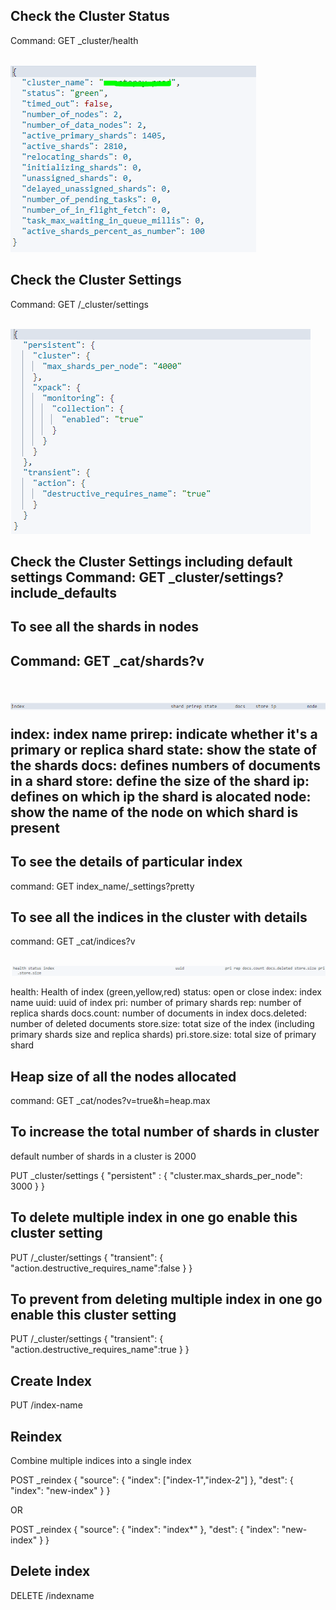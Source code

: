 <h2>Check the Cluster Status</h2>
Command: GET _cluster/health

<br>![](./images/1.PNG)

<h2>Check the Cluster Settings</h2>
Command: GET /_cluster/settings

<br>![](./images/2.PNG)

<h2>Check the Cluster Settings including default settings
Command: GET _cluster/settings?include_defaults

<h2>To see all the shards in nodes<h2> 
Command: GET _cat/shards?v

<br>![](./images/3.PNG)

index: index name
prirep: indicate whether it's a primary or replica shard
state: show the state of the shards
docs: defines numbers of documents in a shard
store: define the size of the shard
ip: defines on which ip the shard is alocated
node: show the name of the node on which shard is present

<h2>To see the details of particular index</h2>
command: GET index_name/_settings?pretty

<h2>To see all the indices in the cluster with details</h2>
command: GET _cat/indices?v

<br>![](./images/4.PNG)

health: Health of index (green,yellow,red)
status: open or close
index: index name
uuid: uuid of index
pri: number of primary shards
rep: number of replica shards
docs.count: number of documents in index
docs.deleted: number of deleted documents
store.size: totat size of the index (including primary shards size and replica shards)
pri.store.size: total size of primary shard

<h2>Heap size of all the nodes allocated</h2>
command: GET _cat/nodes?v=true&h=heap.max

<h2>To increase the total number of shards in cluster</h2>
default number of shards in a cluster is 2000

PUT _cluster/settings
{
  "persistent" : {
    "cluster.max_shards_per_node": 3000
  }
}

<h2>To delete multiple index in one go enable this cluster setting</h2>

PUT /_cluster/settings
{
  "transient": {
	"action.destructive_requires_name":false
  }
}

<h2>To prevent from deleting multiple index in one go enable this cluster setting</h2>
PUT /_cluster/settings
{
  "transient": {
	"action.destructive_requires_name":true
  }
}

<h2>Create Index</h2>
PUT /index-name

<h2>Reindex</h2>
Combine multiple indices into a single index

POST _reindex
{
  "source": {
    "index": ["index-1","index-2"]
  },
  "dest": {
    "index": "new-index"
  }
}

OR

POST _reindex
{
  "source": {
    "index": "index*"
  },
  "dest": {
    "index": "new-index"
  }
}

<h2>Delete index</h2>
DELETE /indexname